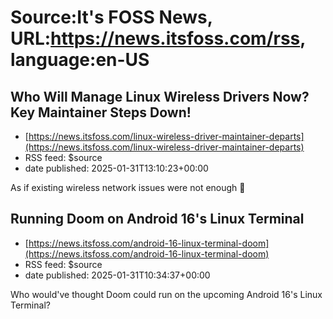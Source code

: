# Source:It's FOSS News, URL:https://news.itsfoss.com/rss, language:en-US

## Who Will Manage Linux Wireless Drivers Now? Key Maintainer Steps Down!
 - [https://news.itsfoss.com/linux-wireless-driver-maintainer-departs](https://news.itsfoss.com/linux-wireless-driver-maintainer-departs)
 - RSS feed: $source
 - date published: 2025-01-31T13:10:23+00:00

As if existing wireless network issues were not enough 🤷

## Running Doom on Android 16's Linux Terminal
 - [https://news.itsfoss.com/android-16-linux-terminal-doom](https://news.itsfoss.com/android-16-linux-terminal-doom)
 - RSS feed: $source
 - date published: 2025-01-31T10:34:37+00:00

Who would've thought Doom could run on the upcoming Android 16's Linux Terminal?

